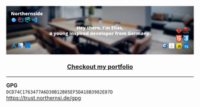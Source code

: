 <img align="center" alt="thumbnail" src="https://raw.githubusercontent.com/Northernside/Northernside/81b665c1350e40e0e05ca9fb96c6917ba0e7f515/Northernside.svg">
<h3 align="center"><a href="https://northernsi.de">Checkout my portfolio</a></h3>

<hr>

**GPG**
<br>
`DCD74C1763477A6D30B12B85EF5DA18B3982E87D`
<br>
https://trust.northernsi.de/gpg

